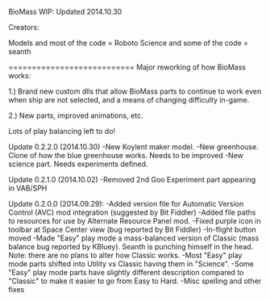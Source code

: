 BioMass WIP: Updated 2014.10.30

Creators:

Models and most of the code = Roboto
Science and some of the code = seanth



===========================
Major reworking of how BioMass works:

1.) Brand new custom dlls that allow BioMass parts to continue to work even when ship are not selected, and a means of changing difficulty in-game.

2.) New parts, improved animations, etc.

Lots of play balancing left to do!

Update 0.2.2.0 (2014.10.30)
    -New Koylent maker model. 
    -New greenhouse. Clone of how the blue greenhouse works. Needs to be improved
    -New science part. Needs experiments defined.

Update 0.2.1.0 (2014.10.02)
	-Removed 2nd Goo Experiment part appearing in VAB/SPH

Update 0.2.0.0 (2014.09.29):
	-Added version file for Automatic Version Control (AVC) mod integration (suggested by Bit Fiddler)
	-Added file paths to resources for use by Alternate Resource Panel mod.
	-Fixed purple icon in toolbar at Space Center view (bug reported by Bit Fiddler)
    -In-flight button moved
	-Made "Easy" play mode a mass-balanced version of Classic (mass balance bug reported by KBluey). Seanth is punching himself in the head. Note: there are no plans to alter how Classic works.
	-Most "Easy" play mode parts shifted into Utility vs Classic having them in "Science".
	-Some "Easy" play mode parts have slightly different description compared to "Classic" to make it easier to go from Easy to Hard.
    -Misc spelling and other fixes

    
